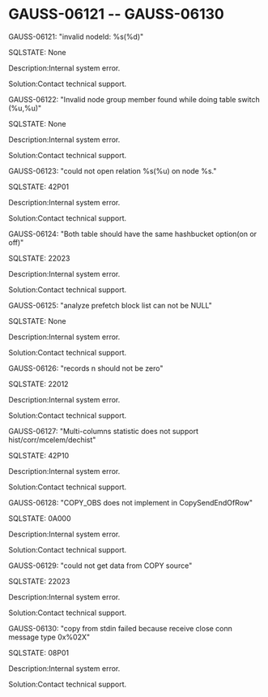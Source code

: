 # GAUSS-06121 -- GAUSS-06130<a name="EN-US_TOPIC_0302073106"></a>

GAUSS-06121: "invalid nodeId: %s\(%d\)"

SQLSTATE: None

Description:Internal system error.

Solution:Contact technical support.

GAUSS-06122: "Invalid node group member found while doing table switch \(%u,%u\)"

SQLSTATE: None

Description:Internal system error.

Solution:Contact technical support.

GAUSS-06123: "could not open relation %s\(%u\) on node %s."

SQLSTATE: 42P01

Description:Internal system error.

Solution:Contact technical support.

GAUSS-06124: "Both table should have the same hashbucket option\(on or off\)"

SQLSTATE: 22023

Description:Internal system error.

Solution:Contact technical support.

GAUSS-06125: "analyze prefetch block list can not be NULL"

SQLSTATE: None

Description:Internal system error.

Solution:Contact technical support.

GAUSS-06126: "records n should not be zero"

SQLSTATE: 22012

Description:Internal system error.

Solution:Contact technical support.

GAUSS-06127: "Multi-columns statistic does not support hist/corr/mcelem/dechist"

SQLSTATE: 42P10

Description:Internal system error.

Solution:Contact technical support.

GAUSS-06128: "COPY\_OBS does not implement in CopySendEndOfRow"

SQLSTATE: 0A000

Description:Internal system error.

Solution:Contact technical support.

GAUSS-06129: "could not get data from COPY source"

SQLSTATE: 22023

Description:Internal system error.

Solution:Contact technical support.

GAUSS-06130: "copy from stdin failed because receive close conn message type 0x%02X"

SQLSTATE: 08P01

Description:Internal system error.

Solution:Contact technical support.

